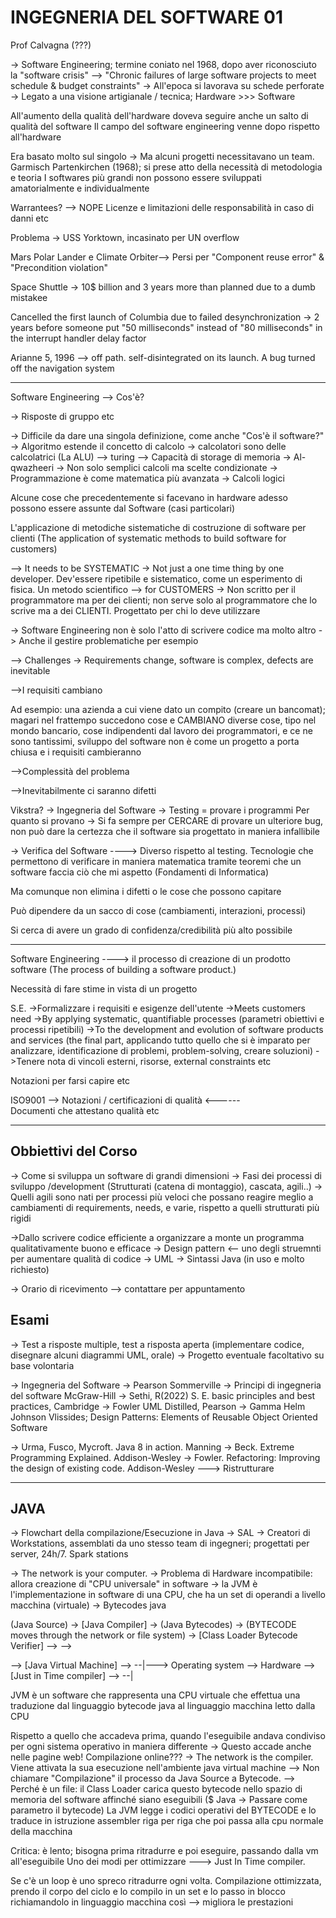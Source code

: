 # INGEGNERIA DEL SOFTWARE 01

 Prof Calvagna (???)

-> Software Engineering; termine coniato nel 1968, dopo aver riconosciuto la "software crisis" --> "Chronic failures of large software projects to meet schedule & budget constraints"
-> All'epoca si lavorava su schede perforate
-> Legato a una visione artigianale / tecnica; Hardware >>> Software

All'aumento della qualità dell'hardware doveva seguire anche un salto di qualità del software
Il campo del software engineering venne dopo rispetto all'hardware

Era basato molto sul singolo -> Ma alcuni progetti necessitavano un team.
Garmisch Partenkirchen (1968); si prese atto della necessità di metodologia e teoria
I softwares più grandi non possono essere sviluppati amatorialmente e individualmente

Warrantees? --> NOPE
Licenze e limitazioni delle responsabilità in caso di danni etc

Problema -> USS Yorktown, incasinato per UN overflow

Mars Polar Lander e Climate Orbiter--> Persi per "Component reuse error" & "Precondition violation"

Space Shuttle -> 10$ billion and 3 years more than planned due to a dumb mistakee

Cancelled the first launch of Columbia due to failed desynchronization -> 2 years before someone put "50 milliseconds" instead of "80 milliseconds" in the interrupt handler delay factor

Arianne 5, 1996 --> off path. self-disintegrated on its launch. A bug turned off the navigation system

---

Software Engineering --> Cos'è?

-> Risposte di gruppo etc

-> Difficile da dare una singola definizione, come anche "Cos'è il software?"
-> Algoritmo estende il concetto di calcolo -> calcolatori sono delle calcolatrici (La ALU) --> turing --> Capacità di storage di memoria
    -> Al-qwazheeri -> Non solo semplici calcoli ma scelte condizionate
-> Programmazione è come matematica più avanzata -> Calcoli logici

Alcune cose che precedentemente si facevano in hardware adesso possono essere assunte dal Software (casi particolari)

L'applicazione di metodiche sistematiche di costruzione di software per clienti
(The application of systematic methods to build software for customers)

--> It needs to be SYSTEMATIC
    -> Not just a one time thing by one developer. Dev'essere ripetibile e sistematico, come un esperimento di fisica. Un metodo scientifico
--> for CUSTOMERS
    -> Non scritto per il programmatore ma per dei clienti; non serve solo al programmatore che lo scrive ma a dei CLIENTI. Progettato per chi lo deve utilizzare

-> Software Engineering non è solo l'atto di scrivere codice ma molto altro -> Anche il gestire problematiche per esempio

--> Challenges
    -> Requirements change, software is complex, defects are inevitable

-->I requisiti cambiano

Ad esempio: una azienda a cui viene dato un compito (creare un bancomat); magari nel frattempo succedono cose e CAMBIANO diverse cose, tipo nel mondo bancario, cose indipendenti dal lavoro dei programmatori, e ce ne sono tantissimi, sviluppo del software non è come un progetto a porta chiusa e i requisiti cambieranno

-->Complessità del problema

-->Inevitabilmente ci saranno difetti

Vikstra? -> Ingegneria del Software -> Testing = provare i programmi
Per quanto si provano -> Si fa sempre per CERCARE di provare un ulteriore bug, non può dare la certezza che il software sia progettato in maniera infallibile

-> Verifica del Software ----> Diverso rispetto al testing.
Tecnologie che permettono di verificare in maniera matematica tramite teoremi che un software faccia ciò che mi aspetto  (Fondamenti di Informatica)

Ma comunque non elimina i difetti o le cose che possono capitare

Può dipendere da un sacco di cose (cambiamenti, interazioni, processi)

Si cerca di avere un grado di confidenza/credibilità più alto possibile

---

Software Engineering ----> il processo di creazione di un prodotto software
(The process of building a software product.)

Necessità di fare stime in vista di un progetto

S.E.
->Formalizzare i requisiti e esigenze dell'utente
->Meets customers need
->By applying systematic, quantifiable processes (parametri obiettivi e processi ripetibili)
->To the development and evolution of software products and services (the final part, applicando tutto quello che si è imparato per analizzare, identificazione di problemi, problem-solving, creare soluzioni)
->Tenere nota di vincoli esterni, risorse, external constraints etc

Notazioni per farsi capire etc

ISO9001 --> Notazioni / certificazioni di qualità <------  
Documenti che attestano qualità etc

---

## Obbiettivi del Corso

-> Come si sviluppa un software di grandi dimensioni
-> Fasi dei processi di sviluppo /development  (Strutturati (catena di montaggio), cascata, agili..)
    -> Quelli agili sono nati per processi più veloci che possano reagire meglio a cambiamenti di requirements, needs, e varie, rispetto a quelli strutturati più rigidi

->Dallo scrivere codice efficiente a organizzare a monte un programma qualitativamente buono e efficace
-> Design pattern <-- uno degli struemnti per aumentare qualità di codice
-> UML
-> Sintassi Java (in uso e molto richiesto)

-> Orario di ricevimento --> contattare per appuntamento

## Esami

-> Test a risposte multiple, test a risposta aperta (implementare codice, disegnare alcuni diagrammi UML, orale)
-> Progetto eventuale facoltativo su base volontaria

-> Ingegneria del Software -> Pearson Sommerville
-> Principi di ingegneria del software McGraw-Hill
-> Sethi, R(2022) S. E. basic principles and best practices, Cambridge
-> Fowler UML Distilled, Pearson
-> Gamma Helm Johnson Vlissides; Design Patterns: Elements of Reusable Object Oriented Software

-> Urma, Fusco, Mycroft. Java 8 in action. Manning
-> Beck. Extreme Programming Explained. Addison-Wesley
-> Fowler. Refactoring: Improving the design of existing code. Addison-Wesley ---> Ristrutturare

--- 

## JAVA

-> Flowchart della compilazione/Esecuzione in Java
-> SAL -> Creatori di Workstations, assemblati da uno stesso team di ingegneri; progettati per server, 24h/7. Spark stations

-> The network is your computer. 
-> Problema di Hardware incompatibile: allora creazione di "CPU universale" in software
    -> la JVM è l'implementazione in software di una CPU, che ha un set di operandi a livello macchina (virtuale)
    -> Bytecodes java

(Java Source) -> [Java Compiler] -> (Java Bytecodes) -> (BYTECODE moves through the network or file system) ->  [Class Loader Bytecode Verifier] --> --> 

--> [Java Virtual Machine] -->   --|---> Operating system --> Hardware
--> [Just in Time compiler] -->  --|

JVM è un software che rappresenta una CPU virtuale che effettua una traduzione dal linguaggio bytecode java al linguaggio macchina letto dalla CPU

Rispetto a quello che accadeva prima, quando l'eseguibile andava condiviso per ogni sistema operativo in maniera differente
-> Questo accade anche nelle pagine web! Compilazione online??? -> The network is the compiler. Viene attivata la sua esecuzione nell'ambiente java virtual machine
--> Non chiamare "Compilazione" il processo da Java Source a Bytecode. --> Perché è un file: il Class Loader carica questo bytecode nello spazio di memoria del software affinché siano eseguibili
($ Java -> Passare come parametro il bytecode) 
La JVM legge i codici operativi del BYTECODE e lo traduce in istruzione assembler riga per riga che poi passa alla cpu normale della macchina

Critica: è lento; bisogna prima ritradurre e poi eseguire, passando dalla vm all'eseguibile
Uno dei modi per ottimizzare ---> Just In Time compiler. 

Se c'è un loop è uno spreco ritradurre ogni volta.  Compilazione ottimizzata, prendo il corpo del ciclo e lo compilo in un set e lo passo in blocco richiamandolo in linguaggio macchina così --> migliora le prestazioni

